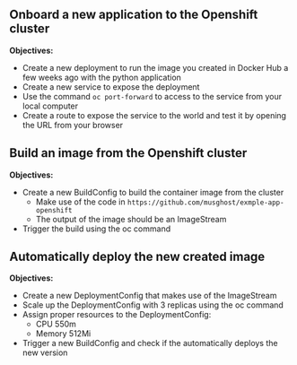## Onboard a new application to the Openshift cluster

**Objectives:**

- Create a new deployment to run the image you created in Docker Hub a few weeks ago with the python application
- Create a new service to expose the deployment
- Use the command `oc port-forward` to access to the service from your local computer
- Create a route to expose the service to the world and test it by opening the URL from your browser

## Build an image from the Openshift cluster

**Objectives:**

- Create a new BuildConfig to build the container image from the cluster
    - Make use of the code in `https://github.com/musghost/exmple-app-openshift`
    - The output of the image should be an ImageStream
- Trigger the build using the oc command

## Automatically deploy the new created image

**Objectives:**

- Create a new DeploymentConfig that makes use of the ImageStream
- Scale up the DeploymentConfig with 3 replicas using the oc command
- Assign proper resources to the DeploymentConfig:
  - CPU 550m
  - Memory 512Mi
- Trigger a new BuildConfig and check if the automatically deploys the new version
